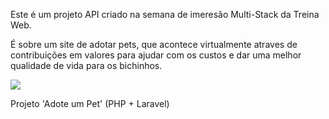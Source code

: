 Este é um projeto API criado na semana de imeresão Multi-Stack da Treina Web.

É sobre um site de adotar pets, que acontece virtualmente atraves de contribuições em valores para ajudar com os custos e dar uma melhor qualidade de vida para os bichinhos. 

<div>
<img src="https://raw.githubusercontent.com/treinaweb/workshop-multistack-adote-um-pet-react/80210619a28a66f1dec032dddf3868a038cbb59b/public/imagens/logo.svg"/>
</div>

Projeto 'Adote um Pet' (PHP + Laravel)

